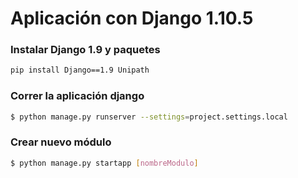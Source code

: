 # Aplicación con Django 1.10.5

### Instalar Django 1.9 y paquetes
```sh
pip install Django==1.9 Unipath
```

### Correr la aplicación django
```sh
$ python manage.py runserver --settings=project.settings.local
```

### Crear nuevo módulo
```sh
$ python manage.py startapp [nombreModulo]
```
